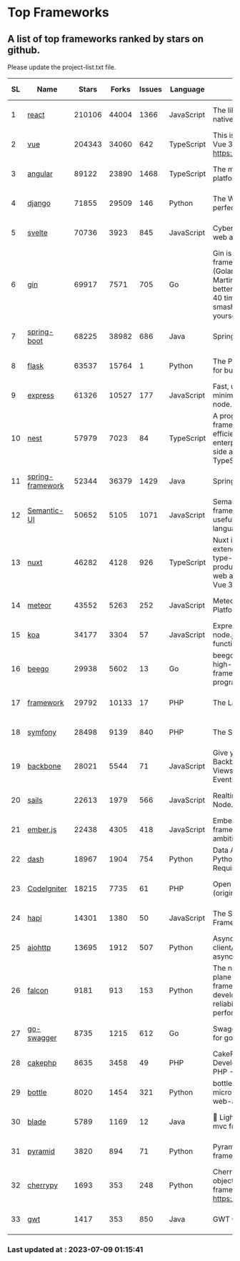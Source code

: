 # Top Frameworks
## A list of top frameworks ranked by stars on github.  
Please update the project-list.txt file.

| SL| Name  | Stars| Forks| Issues | Language | Description | Last Commit |
| --| ------| -----| ---- | ------ | -------- | ----------- | ----------- |
| 1 | [react](https://github.com/facebook/react) | 210106 | 44004 | 1366 | JavaScript | The library for web and native user interfaces | 2023-07-07 15:09:45 |
| 2 | [vue](https://github.com/vuejs/vue) | 204343 | 34060 | 642 | TypeScript | This is the repo for Vue 2. For Vue 3, go to https://github.com/vuejs/core | 2023-04-27 09:43:19 |
| 3 | [angular](https://github.com/angular/angular) | 89122 | 23890 | 1468 | TypeScript | The modern web developer’s platform | 2023-07-06 23:51:37 |
| 4 | [django](https://github.com/django/django) | 71855 | 29509 | 146 | Python | The Web framework for perfectionists with deadlines. | 2023-07-07 11:22:06 |
| 5 | [svelte](https://github.com/sveltejs/svelte) | 70736 | 3923 | 845 | JavaScript | Cybernetically enhanced web apps | 2023-07-07 19:10:00 |
| 6 | [gin](https://github.com/gin-gonic/gin) | 69917 | 7571 | 705 | Go | Gin is a HTTP web framework written in Go (Golang). It features a Martini-like API with much better performance -- up to 40 times faster. If you need smashing performance, get yourself some Gin. | 2023-06-05 01:52:39 |
| 7 | [spring-boot](https://github.com/spring-projects/spring-boot) | 68225 | 38982 | 686 | Java | Spring Boot | 2023-07-07 11:19:23 |
| 8 | [flask](https://github.com/pallets/flask) | 63537 | 15764 | 1 | Python | The Python micro framework for building web applications. | 2023-07-01 16:24:20 |
| 9 | [express](https://github.com/expressjs/express) | 61326 | 10527 | 177 | JavaScript | Fast, unopinionated, minimalist web framework for node. | 2023-05-16 01:53:48 |
| 10 | [nest](https://github.com/nestjs/nest) | 57979 | 7023 | 84 | TypeScript | A progressive Node.js framework for building efficient, scalable, and enterprise-grade server-side applications with TypeScript/JavaScript 🚀 | 2023-07-04 07:31:48 |
| 11 | [spring-framework](https://github.com/spring-projects/spring-framework) | 52344 | 36379 | 1429 | Java | Spring Framework | 2023-07-08 15:18:17 |
| 12 | [Semantic-UI](https://github.com/Semantic-Org/Semantic-UI) | 50652 | 5105 | 1071 | JavaScript | Semantic is a UI component framework based around useful principles from natural language. | 2023-01-11 17:05:32 |
| 13 | [nuxt](https://github.com/nuxt/nuxt) | 46282 | 4128 | 926 | TypeScript | Nuxt is an intuitive and extendable way to create type-safe, performant and production-grade full-stack web apps and websites with Vue 3. | 2023-07-07 20:35:59 |
| 14 | [meteor](https://github.com/meteor/meteor) | 43552 | 5263 | 252 | JavaScript | Meteor, the JavaScript App Platform | 2023-07-07 13:34:54 |
| 15 | [koa](https://github.com/koajs/koa) | 34177 | 3304 | 57 | JavaScript | Expressive middleware for node.js using ES2017 async functions | 2023-05-17 07:50:49 |
| 16 | [beego](https://github.com/beego/beego) | 29938 | 5602 | 13 | Go | beego is an open-source, high-performance web framework for the Go programming language. | 2023-07-06 11:53:07 |
| 17 | [framework](https://github.com/laravel/framework) | 29792 | 10133 | 17 | PHP | The Laravel Framework. | 2023-07-08 21:20:28 |
| 18 | [symfony](https://github.com/symfony/symfony) | 28498 | 9139 | 840 | PHP | The Symfony PHP framework | 2023-07-06 07:43:42 |
| 19 | [backbone](https://github.com/jashkenas/backbone) | 28021 | 5544 | 71 | JavaScript | Give your JS App some Backbone with Models, Views, Collections, and Events | 2023-01-04 11:09:21 |
| 20 | [sails](https://github.com/balderdashy/sails) | 22613 | 1979 | 566 | JavaScript | Realtime MVC Framework for Node.js | 2023-07-07 20:49:06 |
| 21 | [ember.js](https://github.com/emberjs/ember.js) | 22438 | 4305 | 418 | JavaScript | Ember.js - A JavaScript framework for creating ambitious web applications | 2023-06-30 20:11:09 |
| 22 | [dash](https://github.com/plotly/dash) | 18967 | 1904 | 754 | Python | Data Apps & Dashboards for Python. No JavaScript Required. | 2023-06-29 19:46:37 |
| 23 | [CodeIgniter](https://github.com/bcit-ci/CodeIgniter) | 18215 | 7735 | 61 | PHP | Open Source PHP Framework (originally from EllisLab) | 2023-04-07 17:57:13 |
| 24 | [hapi](https://github.com/hapijs/hapi) | 14301 | 1380 | 50 | JavaScript | The Simple, Secure Framework Developers Trust | 2023-04-24 22:09:20 |
| 25 | [aiohttp](https://github.com/aio-libs/aiohttp) | 13695 | 1912 | 507 | Python | Asynchronous HTTP client/server framework for asyncio and Python | 2023-07-09 00:58:10 |
| 26 | [falcon](https://github.com/falconry/falcon) | 9181 | 913 | 153 | Python | The no-magic web data plane API and microservices framework for Python developers, with a focus on reliability, correctness, and performance at scale. | 2023-07-08 08:44:38 |
| 27 | [go-swagger](https://github.com/go-swagger/go-swagger) | 8735 | 1215 | 612 | Go | Swagger 2.0 implementation for go | 2023-07-01 05:17:38 |
| 28 | [cakephp](https://github.com/cakephp/cakephp) | 8635 | 3458 | 49 | PHP | CakePHP: The Rapid Development Framework for PHP - Official Repository | 2023-07-08 07:51:28 |
| 29 | [bottle](https://github.com/bottlepy/bottle) | 8020 | 1454 | 321 | Python | bottle.py is a fast and simple micro-framework for python web-applications. | 2022-09-05 15:24:52 |
| 30 | [blade](https://github.com/lets-blade/blade) | 5789 | 1169 | 12 | Java | :rocket: Lightning fast and elegant mvc framework for Java8 | 2023-06-16 05:18:49 |
| 31 | [pyramid](https://github.com/Pylons/pyramid) | 3820 | 894 | 71 | Python | Pyramid - A Python web framework | 2023-05-11 06:49:29 |
| 32 | [cherrypy](https://github.com/cherrypy/cherrypy) | 1693 | 353 | 248 | Python | CherryPy is a pythonic, object-oriented HTTP framework.      https://cherrypy.dev | 2023-05-04 23:04:12 |
| 33 | [gwt](https://github.com/gwtproject/gwt) | 1417 | 353 | 850 | Java | GWT Open Source Project | 2023-07-03 13:48:40 |

### Last updated at : 2023-07-09 01:15:41
